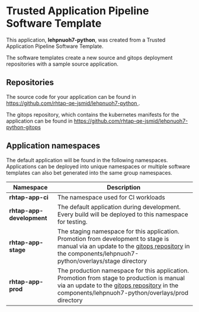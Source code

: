 # Trusted Application Pipeline Software Template

This application, **lehpnuoh7-python**, was created from a Trusted Application Pipeline Software Template.

The software templates create a new source and gitops deployment repositories with a sample source application. 

## Repositories

The source code for your application can be found in [https://github.com/rhtap-qe-jsmid/lehpnuoh7-python ](https://github.com/rhtap-qe-jsmid/lehpnuoh7-python ).
 
The gitops repository, which contains the kubernetes manifests for the application can be found in 
[https://github.com/rhtap-qe-jsmid/lehpnuoh7-python-gitops ](https://github.com/rhtap-qe-jsmid/lehpnuoh7-python-gitops ) 

## Application namespaces 

The default application will be found in the following namespaces. Applications can be deployed into unique namespaces or multiple software templates can also bet generated into the same group namespaces.  

|  Namespace   |  Description   |  
| -------- | -------- |
| **rhtap-app-ci** | The namespace used for CI workloads |
| **rhtap-app-development** | The default application during development. Every build will be deployed to this namespace for testing. |
| **rhtap-app-stage** | The staging namespace for this application. Promotion from development to stage is manual via an update to the [gitops repository](https://github.com/rhtap-qe-jsmid/lehpnuoh7-python-gitops ) in the components/lehpnuoh7-python/overlays/stage directory |
| **rhtap-app-prod** | The production namespace for this application. Promotion from stage to production is manual via an update to the [gitops repository](https://github.com/rhtap-qe-jsmid/lehpnuoh7-python-gitops ) in the components/lehpnuoh7-python/overlays/prod directory |